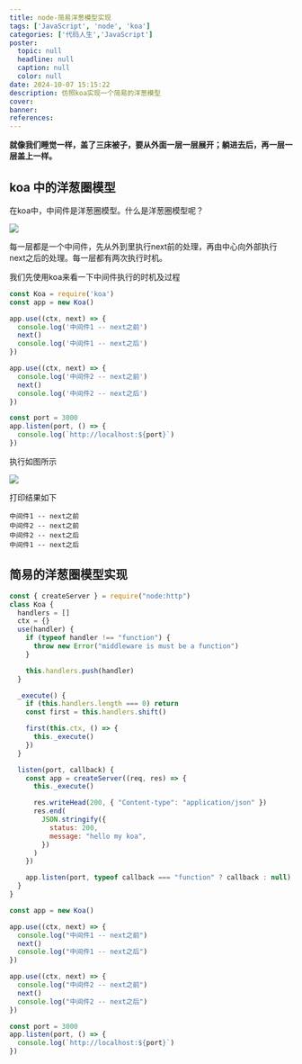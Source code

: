 ```yaml
---
title: node-简易洋葱模型实现
tags: ['JavaScript', 'node', 'koa']
categories: ['代码人生','JavaScript']
poster:
  topic: null
  headline: null
  caption: null
  color: null
date: 2024-10-07 15:15:22
description: 仿照koa实现一个简易的洋葱模型
cover:
banner:
references:
---
```


**就像我们睡觉一样，盖了三床被子，要从外面一层一层展开；躺进去后，再一层一层盖上一样。**

<!-- more -->

## koa 中的洋葱圈模型

在koa中，中间件是洋葱圈模型。什么是洋葱圈模型呢？

![](/assets/posts/ShapesOct-24-15.23.png)

每一层都是一个中间件，先从外到里执行next前的处理，再由中心向外部执行next之后的处理。每一层都有两次执行时机。

我们先使用koa来看一下中间件执行的时机及过程

```js
const Koa = require('koa')
const app = new Koa()

app.use((ctx, next) => {
  console.log('中间件1 -- next之前')
  next()
  console.log('中间件1 -- next之后')
})

app.use((ctx, next) => {
  console.log('中间件2 -- next之前')
  next()
  console.log('中间件2 -- next之后')
})

const port = 3000
app.listen(port, () => {
  console.log(`http://localhost:${port}`)
})
```

执行如图所示

![](/assets/posts/ShapesOct-24-15.32.png)

打印结果如下

```
中间件1 -- next之前
中间件2 -- next之前
中间件2 -- next之后
中间件1 -- next之后
```

## 简易的洋葱圈模型实现

```js
const { createServer } = require("node:http")
class Koa {
  handlers = []
  ctx = {}
  use(handler) {
    if (typeof handler !== "function") {
      throw new Error("middleware is must be a function")
    }

    this.handlers.push(handler)
  }

  _execute() {
    if (this.handlers.length === 0) return
    const first = this.handlers.shift()

    first(this.ctx, () => {
      this._execute()
    })
  }

  listen(port, callback) {
    const app = createServer((req, res) => {
      this._execute()

      res.writeHead(200, { "Content-type": "application/json" })
      res.end(
        JSON.stringify({
          status: 200,
          message: "hello my koa",
        })
      )
    })

    app.listen(port, typeof callback === "function" ? callback : null)
  }
}

const app = new Koa()

app.use((ctx, next) => {
  console.log("中间件1 -- next之前")
  next()
  console.log("中间件1 -- next之后")
})

app.use((ctx, next) => {
  console.log("中间件2 -- next之前")
  next()
  console.log("中间件2 -- next之后")
})

const port = 3000
app.listen(port, () => {
  console.log(`http://localhost:${port}`)
})
```